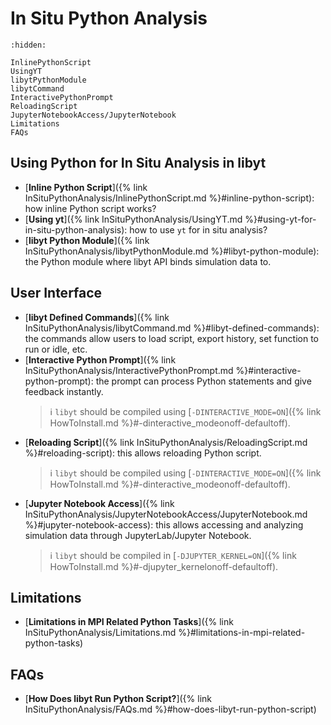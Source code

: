 # In Situ Python Analysis

```{toctree}
:hidden:

InlinePythonScript
UsingYT
libytPythonModule
libytCommand
InteractivePythonPrompt
ReloadingScript
JupyterNotebookAccess/JupyterNotebook
Limitations
FAQs
```

## Using Python for In Situ Analysis in libyt

- [**Inline Python Script**]({% link InSituPythonAnalysis/InlinePythonScript.md %}#inline-python-script): how inline Python script works?
- [**Using yt**]({% link InSituPythonAnalysis/UsingYT.md %}#using-yt-for-in-situ-python-analysis): how to use `yt` for in situ analysis?
- [**libyt Python Module**]({% link InSituPythonAnalysis/libytPythonModule.md %}#libyt-python-module): the Python module where libyt API binds simulation data to.

## User Interface

- [**libyt Defined Commands**]({% link InSituPythonAnalysis/libytCommand.md %}#libyt-defined-commands): the commands allow users to load script, export history, set function to run or idle, etc.
- [**Interactive Python Prompt**]({% link InSituPythonAnalysis/InteractivePythonPrompt.md %}#interactive-python-prompt): the prompt can process Python statements and give feedback instantly.
  > :information_source: `libyt` should be compiled using [`-DINTERACTIVE_MODE=ON`]({% link HowToInstall.md %}#-dinteractive_modeonoff-defaultoff).
- [**Reloading Script**]({% link InSituPythonAnalysis/ReloadingScript.md %}#reloading-script): this allows reloading Python script.
  > :information_source: `libyt` should be compiled using [`-DINTERACTIVE_MODE=ON`]({% link HowToInstall.md %}#-dinteractive_modeonoff-defaultoff).
- [**Jupyter Notebook Access**]({% link InSituPythonAnalysis/JupyterNotebookAccess/JupyterNotebook.md %}#jupyter-notebook-access): this allows accessing and analyzing simulation data through JupyterLab/Jupyter Notebook.
  > :information_source: `libyt` should be compiled in [`-DJUPYTER_KERNEL=ON`]({% link HowToInstall.md %}#-djupyter_kernelonoff-defaultoff).

## Limitations

- [**Limitations in MPI Related Python Tasks**]({% link InSituPythonAnalysis/Limitations.md %}#limitations-in-mpi-related-python-tasks)

## FAQs

- [**How Does libyt Run Python Script?**]({% link InSituPythonAnalysis/FAQs.md %}#how-does-libyt-run-python-script)
